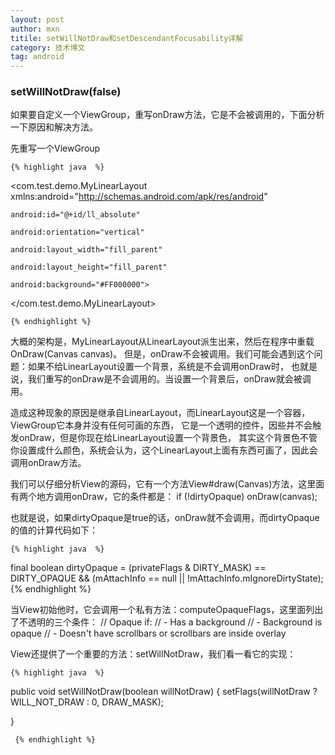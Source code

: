 ```yaml
---
layout: post
author: mxn
titile: setWillNotDraw和setDescendantFocusability详解
category: 技术博文
tag: android
---
```


### setWillNotDraw(false)

如果要自定义一个ViewGroup，重写onDraw方法，它是不会被调用的，下面分析一下原因和解决方法。

先重写一个ViewGroup

    {% highlight java  %}

<com.test.demo.MyLinearLayout xmlns:android="http://schemas.android.com/apk/res/android"

    android:id="@+id/ll_absolute"

    android:orientation="vertical"

    android:layout_width="fill_parent"

    android:layout_height="fill_parent"

    android:background="#FF000000">

</com.test.demo.MyLinearLayout>

    {% endhighlight %}
大概的架构是，MyLinearLayout从LinearLayout派生出来，然后在程序中重载OnDraw(Canvas canvas)。
但是，onDraw不会被调用。我们可能会遇到这个问题：如果不给LinearLayout设置一个背景，系统是不会调用onDraw时，
也就是说，我们重写的onDraw是不会调用的。当设置一个背景后，onDraw就会被调用。

造成这种现象的原因是继承自LinearLayout，而LinearLayout这是一个容器，ViewGroup它本身并没有任何可画的东西，
它是一个透明的控件，因些并不会触发onDraw，但是你现在给LinearLayout设置一个背景色，
其实这个背景色不管你设置成什么颜色，系统会认为，这个LinearLayout上面有东西可画了，因此会调用onDraw方法。

我们可以仔细分析View的源码，它有一个方法View#draw(Canvas)方法，这里面有两个地方调用onDraw，它的条件都是：
if (!dirtyOpaque) onDraw(canvas);

也就是说，如果dirtyOpaque是true的话，onDraw就不会调用，而dirtyOpaque的值的计算代码如下：

    {% highlight java  %}
final boolean dirtyOpaque = (privateFlags & DIRTY_MASK) == DIRTY_OPAQUE &&
                (mAttachInfo == null || !mAttachInfo.mIgnoreDirtyState);
    {% endhighlight %}

<!-- more -->

当View初始他时，它会调用一个私有方法：computeOpaqueFlags，这里面列出了不透明的三个条件：
// Opaque if:
//   - Has a background
//   - Background is opaque
//   - Doesn't have scrollbars or scrollbars are inside overlay

View还提供了一个重要的方法：setWillNotDraw，我们看一看它的实现：

    {% highlight java  %}
 public void setWillNotDraw(boolean willNotDraw) {
     setFlags(willNotDraw ? WILL_NOT_DRAW : 0, DRAW_MASK);

 }

     {% endhighlight %}